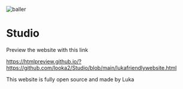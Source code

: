 ![baller](https://user-images.githubusercontent.com/118818424/203352639-8df2f883-8357-40f2-b4d1-a04fabaf1db9.jpeg)

# Studio
Preview the website with this link

https://htmlpreview.github.io/?https://github.com/looka2/Studio/blob/main/lukafriendlywebsite.html

This website is fully open source and made by Luka
